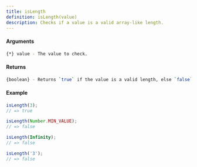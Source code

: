```yaml
---
title: isLength
definition: isLength(value)
description: Checks if a value is a valid array-like length.
---
```



#### Arguments


```bash
{*} value - The value to check.
```


#### Returns


```bash
{boolean} - Returns `true` if the value is a valid length, else `false`.
```


#### Example


```ts
isLength(3);
// => true

isLength(Number.MIN_VALUE);
// => false

isLength(Infinity);
// => false

isLength('3');
// => false
```